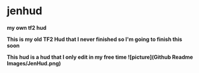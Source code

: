 # jenhud
<h4>my own tf2 hud

This is my old TF2 Hud that I never finished so I'm going to finish this soon
 

This hud is a hud that I only edit in my free time
![picture](Github Readme Images/JenHud.png)
